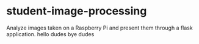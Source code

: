 # student-image-processing
Analyze images taken on a Raspberry Pi and present them through a flask application.
hello dudes
bye dudes

